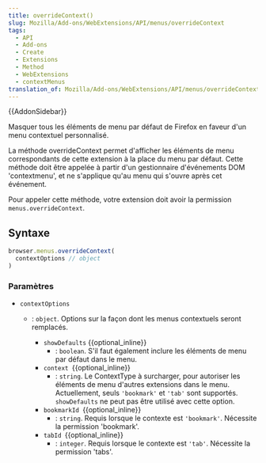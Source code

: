 ```yaml
---
title: overrideContext()
slug: Mozilla/Add-ons/WebExtensions/API/menus/overrideContext
tags:
  - API
  - Add-ons
  - Create
  - Extensions
  - Method
  - WebExtensions
  - contextMenus
translation_of: Mozilla/Add-ons/WebExtensions/API/menus/overrideContext
---
```

{{AddonSidebar}}

Masquer tous les éléments de menu par défaut de Firefox en faveur d'un menu contextuel personnalisé.

La méthode overrideContext permet d'afficher les éléments de menu correspondants de cette extension à la place du menu par défaut. Cette méthode doit être appelée à partir d'un gestionnaire d'événements DOM 'contextmenu', et ne s'applique qu'au menu qui s'ouvre après cet événement.

Pour appeler cette méthode, votre extension doit avoir la permission `menus.overrideContext`.

## Syntaxe

```js
browser.menus.overrideContext(
  contextOptions // object
)
```

### Paramètres

- `contextOptions`

  - : `object`. Options sur la façon dont les menus contextuels seront remplacés.

    - `showDefaults` {{optional_inline}}
      - : `boolean`. S'il faut également inclure les éléments de menu par défaut dans le menu.
    - `context `{{optional_inline}}
      - : `string`. Le ContextType à surcharger, pour autoriser les éléments de menu d'autres extensions dans le menu. Actuellement, seuls `'bookmark'` et `'tab'` sont supportés. `showDefaults` ne peut pas être utilisé avec cette option.
    - `bookmarkId `{{optional_inline}}
      - : `string`. Requis lorsque le contexte est  `'bookmark'`. Nécessite la permission  'bookmark'.
    - `tabId `{{optional_inline}}
      - : `integer`. Requis lorsque le contexte est `'tab'`. Nécessite la permission 'tabs'.

